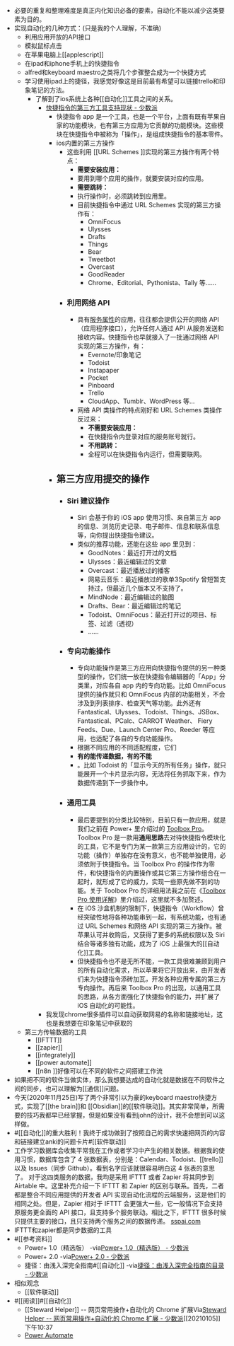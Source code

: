 - 必要的重复和整理难度是真正内化知识必备的要素，自动化不能以减少这类要素为目的。
- 实现自动化的几种方式：(只是我的个人理解，不准确)
    - 利用应用开放的API接口
    - 模拟鼠标点击
    - 在苹果电脑上[[applescript]]
    - 在ipad和iphone手机上的快捷指令
    - alfred和keyboard maestro之类将几个步骤整合成为一个快捷方式
    - 学习使用ipad上的捷径，我感觉好像这是目前最有希望可以链接trello和印象笔记的方法。
        - 了解到了ios系统上各种[[自动化]]工具之间的关系。
            - [快捷指令的第三方工具支持现状 - 少数派](https://sspai.com/post/57778)
                - 快捷指令 app 是一个工具，也是一个平台，上面有既有苹果自家的功能模块，也有第三方应用为它贡献的功能模块。这些模块在快捷指令中被称为「操作」，是组成快捷指令的基本零件。
                - ios内置的第三方操作
                    - 这些利用 [[URL Schemes ]]实现的第三方操作有两个特点：
                        - **需要安装应用：**
                        - 要用到哪个应用的操作，就要安装对应的应用。
                        - **需要跳转：**
                        - 执行操作时，必须跳转到应用里。
                        - 目前快捷指令中通过 URL Schemes 实现的第三方操作有：
                            - OmniFocus
                            - Ulysses
                            - Drafts
                            - Things
                            - Bear
                            - Tweetbot
                            - Overcast
                            - GoodReader
                            - Chrome、Editorial、Pythonista、Tally 等……
                    - ### 利用网络 API
                        - 具有[服务属性](https://sspai.com/post/51854)的应用，往往都会提供公开的网络 API（应用程序接口），允许任何人通过 API 从服务发送和接收内容。快捷指令也早就接入了一批通过网络 API 实现的第三方操作，有：
                            - Evernote/印象笔记
                            - Todoist
                            - Instapaper
                            - Pocket
                            - Pinboard
                            - Trello
                            - CloudApp、Tumblr、WordPress 等…
                        - 网络 API 类操作的特点刚好和 URL Schemes 类操作反过来：
                            - **不需要安装应用：**
                            - 在快捷指令内登录对应的服务账号就行。
                            - **不用跳转：**
                            - 全程可以在快捷指令内运行，但需要联网。
                - ## 第三方应用提交的操作
                    - ### Siri 建议操作
                        - Siri 会基于你的 iOS app 使用习惯、来自第三方 app 的信息、浏览历史记录、电子邮件、信息和联系信息等，向你提出快捷指令建议。
                        - 类似的推荐功能，还能在这些 app 里见到：
                            - GoodNotes：最近打开过的文档
                            - Ulysses：最近编辑过的文章
                            - Overcast：最近播放过的播客
                            - 网易云音乐：最近播放过的歌单3Spotify 曾短暂支持过，但最近几个版本又不支持了。
                            - MindNode：最近编辑过的脑图
                            - Drafts、Bear：最近编辑过的笔记
                            - Todoist、OmniFocus：最近打开过的项目、标签、过滤（透视）
                            - ……
                    - ### 专向功能操作
                        - 专向功能操作是第三方应用向快捷指令提供的另一种类型的操作，它们统一放在快捷指令编辑器的「App」分类里，对应各自 app 内的专向功能。比如 OmniFocus 提供的操作就只和 OmniFocus 内部的功能相关，不会涉及到列表排序、检查天气等功能。此外还有 Fantastical、Ulysses、Todoist、Things、JSBox、Fantastical、PCalc、CARROT Weather、 Fiery Feeds、Due、Launch Center Pro、Reeder 等应用，也适配了各自的专向功能操作。
                        - 根据不同应用的不同适配程度，它们
                        - **有的能传递数据，有的不能**
                        - 。比如 Todoist 的「显示今天的所有任务」操作，就只能展开一个卡片显示内容，无法将任务抓取下来，作为数据传递到下一步操作中。
                    - ### 通用工具
                        - 最后要提到的分类比较特别，目前只有一款应用，就是我们之前在 Power+ 里介绍过的 [Toolbox Pro](https://apps.apple.com/cn/app/id1476205977)。Toolbox Pro 是一款用**通用思路**去对待快捷指令模块化的工具，它不是专门为某一款第三方应用设计的，它的功能（操作）单独存在没有意义，也不能单独使用，必须依附于快捷指令。当 Toolbox Pro 的操作作为零件，和快捷指令的内置操作或其它第三方操作组合在一起时，就形成了它的威力，实现一些原先做不到的功能。关于 Toolbox Pro 的详细用法我之前在《[Toolbox Pro 使用详解](https://sspai.com/post/57529)》里介绍过，这里就不多加赘述。
                        - 在 iOS 沙盒机制的限制下，快捷指令（Workflow）曾经突破性地将各种功能串到一起，有系统功能，也有通过 URL Schemes 和网络 API 实现的第三方操作。被苹果认可并收购后，又获得了更多的系统权限以及 Siri 结合等诸多独有功能，成为了 iOS 上最强大的[[自动化]]工具。
                        - 但快捷指令也不是无所不能，一款工具很难兼顾到用户的所有自动化需求，所以苹果将它开放出来，由开发者们来为快捷指令添砖加瓦，开发各种应用专属的第三方专向操作。再后来 Toolbox Pro 的出现，以通用工具的思路，从各方面强化了快捷指令的能力，并扩展了 iOS 自动化的可能性。
            - 我发现chrome很多插件可以自动获取网易的名称和链接地址，这也是我想要在印象笔记中获取的
    - 第三方传输数据的工具
        - [[IFTTT]]
        - [[zapier]]
        - [[integrately]]
        - [[power automate]]
        - [[n8n ]]好像可以在不同的软件之间搭建工作流
- 如果把不同的软件当做实体，那么我想要达成的自动化就是数据在不同软件之间的同步，也可以理解为[[通信]]问题。
- 今天(2020年11月25日)写了两个非常引以为豪的keyboard maestro快捷方式，实现了[[the brain]]和 [[Obsidian]]的[[软件联动]]。其实非常简单，所需要的技巧我都早已经掌握，但是如果没有看到john的设计，我不会想到可以这样做。
- #[[自动化]]的重大胜利！我终于成功做到了按照自己的需求快速把网页的内容和链接建立anki的问题卡片#[[软件联动]]
- 工作学习数据库会收集平常我在工作或者学习中产生的相关数据。根据我的使用习惯，数据库包含了 4 张数据表，分别是：Calendar、Todoist、[[trello]] 以及 Issues（同步 Github）。看到名字应该就很容易明白这 4 张表的意思了。 对于这四类服务的数据，我均是采用 IFTTT 或者 Zapier 将其同步到 Airtable 中。这里补充介绍一下 IFTTT 和 Zapier 的区别与联系。首先，二者都是整合不同应用提供的开发者 API 实现自动化流程的云端服务，这是他们的相同之处。但是，Zapier 相对于 IFTTT 会更强大一些，它一般情况下会支持原服务更全面的 API 接口，且支持多个服务联动。相比之下，IFTTT 很多时候只提供主要的接口，且只支持两个服务之间的数据传递。 [sspai.com](https://sspai.com/post/42918)
- IFTTT和zapier都是同步数据的工具
- #[[参考资料]]
    - Power+ 1.0（精选版）
-via[Power+ 1.0（精选版） - 少数派](https://sspai.com/series/9)
    - Power+ 2.0
-via[Power+ 2.0 - 少数派](https://sspai.com/series/70)
    - 捷径：由浅入深完全指南#[[自动化]]
-via[捷径：由浅入深完全指南的目录 - 少数派](https://sspai.com/series/68/list)
- 相似观念
    - [[软件联动]]
- #[[阅读]]#[[自动化]]
    - [[Steward Helper]] -- 网页常用操作+自动化的 Chrome 扩展Via[Steward Helper -- 网页常用操作+自动化的 Chrome 扩展 - 少数派](https://sspai.com/post/60999)[[20210105]] 下午10:37
    - [Power Automate](https://asia.flow.microsoft.com/zh-cn/)
